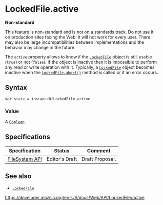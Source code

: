 LockedFile.active
=================

**Non-standard**

This feature is non-standard and is not on a standards track. Do not use it on production sites facing the Web: it will not work for every user. There may also be large incompatibilities between implementations and the behavior may change in the future.

The `active` property allows to know if the [`LockedFile`](../lockedfile) object is still usable (`true`) or not (`false`). If the object is inactive then it is impossible to perform any read or write operation with it. Typically, a [`LockedFile`](../lockedfile) object becomes inactive when the [`LockedFile.abort()`](abort) method is called or if an error occurs.

Syntax
------

    var state = instanceOfLockedFile.active

### Value

A [`Boolean`](https://developer.mozilla.org/en-US/docs/Web/JavaScript/Reference/Global_Objects/Boolean).

Specifications
--------------

<table><thead><tr class="header"><th>Specification</th><th>Status</th><th>Comment</th></tr></thead><tbody><tr class="odd"><td><a href="https://w3c.github.io/filesystem-api/">FileSystem API</a></td><td><span class="spec-ed">Editor's Draft</span></td><td>Draft Proposal.</td></tr></tbody></table>

See also
--------

-   [`LockedFile`](../lockedfile)

<a href="https://developer.mozilla.org/en-US/docs/Web/API/LockedFile/active" class="_attribution-link">https://developer.mozilla.org/en-US/docs/Web/API/LockedFile/active</a>
